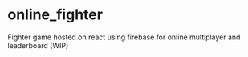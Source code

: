 # online_fighter
Fighter game hosted on react using firebase for online multiplayer and leaderboard (WIP)
